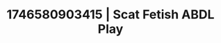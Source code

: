 ---
categories:
- Erotic photography
- AI-generated
- Erotic curves
- Mindful kink
- Nighttime romance
- ASMR
- Wet skin
- Cosplay
image: /assets/images/1746580903415.jpg
layout: post
seo:
  description: Featured content with premium ABDL Play, Scat Fetish. HD images available.
  keywords: ABDL Play, Scat Fetish
  og_image: /assets/images/1746580903415.jpg
  schema_type: VisualArtwork
tags:
- ABDL Play
- Scat Fetish
- '#1746580903415'
title: 1746580903415 | Scat Fetish ABDL Play
---